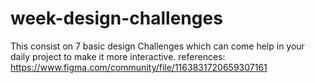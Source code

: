 # week-design-challenges
This consist on 7 basic design Challenges which can come help in your daily project to make it more interactive. references: https://www.figma.com/community/file/1163831720659307161
